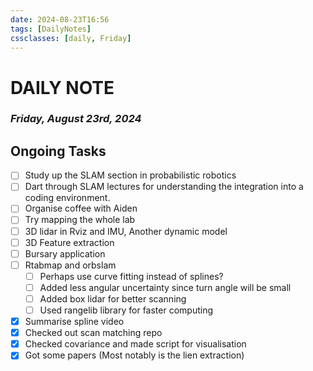 ```yaml
---
date: 2024-08-23T16:56
tags: [DailyNotes]
cssclasses: [daily, Friday]
---
```

# DAILY NOTE
### *Friday, August 23rd, 2024*

## Ongoing Tasks

- [ ] Study up the SLAM section in probabilistic robotics
- [ ] Dart through SLAM lectures for understanding the integration into a coding environment.
- [ ] Organise coffee with Aiden
- [ ] Try mapping the whole lab
- [ ] 3D lidar in Rviz and IMU, Another dynamic model
- [ ] 3D Feature extraction
- [ ] Bursary application
- [ ] Rtabmap and orbslam
	- [ ] Perhaps use curve fitting instead of splines? 
	- [ ] Added less angular uncertainty since turn angle will be small
	- [ ] Added box lidar for better scanning
	- [ ] Used rangelib library for faster computing
- [x] Summarise spline video
- [x] Checked out scan matching repo
- [x] Checked covariance and made script for visualisation
- [x] Got some papers (Most notably is the lien extraction)